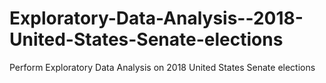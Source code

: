 # Exploratory-Data-Analysis--2018-United-States-Senate-elections
Perform Exploratory Data Analysis on 2018 United States Senate elections
